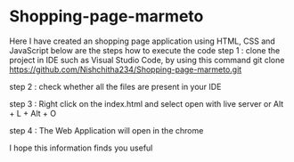 # Shopping-page-marmeto
Here I have created an shopping page application using HTML, CSS and JavaScript
below are the steps how to execute the code
step 1 : clone the project in IDE such as Visual Studio Code, 
         by using this command git clone https://github.com/Nishchitha234/Shopping-page-marmeto.git

step 2 : check whether all the files are present in your IDE

step 3 : Right click on the index.html and select open with live server or Alt + L + Alt + O

step 4 : The Web Application will open in the chrome

I hope this information finds you useful

